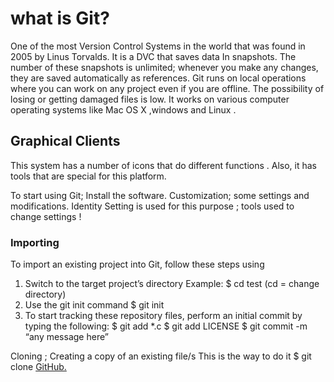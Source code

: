 # what is Git?
 One of the most Version Control Systems in the world that was found in 2005 by Linus Torvalds. It is a DVC that saves data In snapshots. The number of these snapshots is unlimited; whenever you make any changes, they are saved automatically as references. 
Git runs on local operations where you can work on any project even if you are offline. The possibility of losing or getting damaged files is low.
It works on various computer operating systems like Mac OS X ,windows and Linux .

## Graphical Clients
This system has a number of icons that do different functions . Also, it has tools that are special for this platform.

To start using Git;
Install the software.
Customization; some settings and modifications. Identity Setting is used for this purpose ; tools used to  change settings !

### Importing
To import an existing project into Git, follow these steps using 
1.	Switch to the target project’s directory
Example:
$ cd test (cd = change directory)
2.	Use the git init command
$ git init
3.	To start tracking these repository files, perform an initial commit by typing the following:
$ git add *.c
$ git add LICENSE
$ git commit -m “any message here”

Cloning ; Creating a copy of an existing file/s
This is the way to do it 
$ git clone [GitHub.](https://github.com/test)
